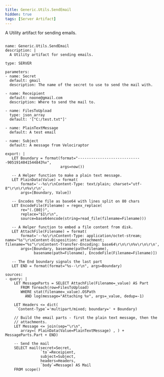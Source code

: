 ```yaml
---
title: Generic.Utils.SendEmail
hidden: true
tags: [Server Artifact]
---
```


A Utility artifact for sending emails.


<pre><code class="language-yaml">
name: Generic.Utils.SendEmail
description: |
  A Utility artifact for sending emails.

type: SERVER

parameters:
- name: Secret
  default: gmail
  description: The name of the secret to use to send the mail with.

- name: Receipient
  default: noone@gmail.com
  description: Where to send the mail to.

- name: FilesToUpload
  type: json_array
  default: '["C:/test.txt"]'

- name: PlainTextMessage
  default: A test email

- name: Subject
  default: A message from Velociraptor

export: |
   LET Boundary = format(format="-----------------------------9051914041544843%v",
                         args=now())

   -- A Helper function to make a plain text message.
   LET PlainData(Value) = format(
       format='--%s\r\nContent-Type: text/plain; charset="utf-8"\r\n\r\n%v\r\n',
       args=[Boundary, Value])

   -- Encodes the file as base64 with lines split on 80 chars
   LET EncodeFile(Filename) = regex_replace(
       re="(.{80})",
       replace="$1\r\n",
       source=base64encode(string=read_file(filename=Filename)))

   -- A Helper function to embed a file content from disk.
   LET AttachFile(Filename) = format(
       format='--%s\r\nContent-Type: application/octet-stream; name="%s"\r\nContent-Disposition: attachment; filename="%s"\r\nContent-Transfer-Encoding: base64\r\n\r\n%v\r\n\r\n',
       args=[Boundary, basename(path=Filename),
             basename(path=Filename), EncodeFile(Filename=Filename)])

   -- The End boundary signals the last part
   LET END = format(format="%s--\r\n", args=Boundary)

sources:
- query: |
    LET MessageParts = SELECT AttachFile(Filename=_value) AS Part
       FROM foreach(row=FilesToUpload)
       WHERE stat(filename=_value).OSPath
         AND log(message="Attaching %v", args=_value, dedup=-1)

    LET Headers &lt;= dict(
     `Content-Type`='multipart/mixed; boundary=' + Boundary)

    // Build the email parts - first the plain text message, then the
    // attachments.
    LET Message &lt;= join(sep="\r\n",
       array=( PlainData(Value=PlainTextMessage) , ) + MessageParts.Part + END)

    -- Send the mail
    SELECT mail(secret=Secret,
                `to`=Receipient,
                subject=Subject,
                headers=Headers,
                `body`=Message) AS Mail
    FROM scope()

</code></pre>

